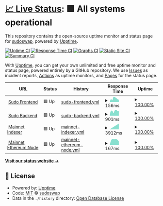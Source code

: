 # [📈 Live Status](https://sudoswap.github.io/upptime): <!--live status--> **🟩 All systems operational**

This repository contains the open-source uptime monitor and status page for [sudoswap](https://sudoswap.github.io/upptime), powered by [Upptime](https://github.com/upptime/upptime).

[![Uptime CI](https://github.com/sudoswap/upptime/workflows/Uptime%20CI/badge.svg)](https://github.com/sudoswap/upptime/actions?query=workflow%3A%22Uptime+CI%22)
[![Response Time CI](https://github.com/sudoswap/upptime/workflows/Response%20Time%20CI/badge.svg)](https://github.com/sudoswap/upptime/actions?query=workflow%3A%22Response+Time+CI%22)
[![Graphs CI](https://github.com/sudoswap/upptime/workflows/Graphs%20CI/badge.svg)](https://github.com/sudoswap/upptime/actions?query=workflow%3A%22Graphs+CI%22)
[![Static Site CI](https://github.com/sudoswap/upptime/workflows/Static%20Site%20CI/badge.svg)](https://github.com/sudoswap/upptime/actions?query=workflow%3A%22Static+Site+CI%22)
[![Summary CI](https://github.com/sudoswap/upptime/workflows/Summary%20CI/badge.svg)](https://github.com/sudoswap/upptime/actions?query=workflow%3A%22Summary+CI%22)

With [Upptime](https://upptime.js.org), you can get your own unlimited and free uptime monitor and status page, powered entirely by a GitHub repository. We use [Issues](https://github.com/sudoswap/upptime/issues) as incident reports, [Actions](https://github.com/sudoswap/upptime/actions) as uptime monitors, and [Pages](https://sudoswap.github.io/upptime) for the status page.

<!--start: status pages-->
<!-- This summary is generated by Upptime (https://github.com/upptime/upptime) -->
<!-- Do not edit this manually, your changes will be overwritten -->
<!-- prettier-ignore -->
| URL | Status | History | Response Time | Uptime |
| --- | ------ | ------- | ------------- | ------ |
| <img alt="" src="https://icons.duckduckgo.com/ip3/sudoswap.xyz.ico" height="13"> [Sudo Frontend](https://sudoswap.xyz) | 🟩 Up | [sudo-frontend.yml](https://github.com/sudoswap/upptime/commits/HEAD/history/sudo-frontend.yml) | <details><summary><img alt="Response time graph" src="./graphs/sudo-frontend/response-time-week.png" height="20"> 156ms</summary><br><a href="https://sudoswap.github.io/upptime/history/sudo-frontend"><img alt="Response time 156" src="https://img.shields.io/endpoint?url=https%3A%2F%2Fraw.githubusercontent.com%2Fsudoswap%2Fupptime%2FHEAD%2Fapi%2Fsudo-frontend%2Fresponse-time.json"></a><br><a href="https://sudoswap.github.io/upptime/history/sudo-frontend"><img alt="24-hour response time 156" src="https://img.shields.io/endpoint?url=https%3A%2F%2Fraw.githubusercontent.com%2Fsudoswap%2Fupptime%2FHEAD%2Fapi%2Fsudo-frontend%2Fresponse-time-day.json"></a><br><a href="https://sudoswap.github.io/upptime/history/sudo-frontend"><img alt="7-day response time 156" src="https://img.shields.io/endpoint?url=https%3A%2F%2Fraw.githubusercontent.com%2Fsudoswap%2Fupptime%2FHEAD%2Fapi%2Fsudo-frontend%2Fresponse-time-week.json"></a><br><a href="https://sudoswap.github.io/upptime/history/sudo-frontend"><img alt="30-day response time 156" src="https://img.shields.io/endpoint?url=https%3A%2F%2Fraw.githubusercontent.com%2Fsudoswap%2Fupptime%2FHEAD%2Fapi%2Fsudo-frontend%2Fresponse-time-month.json"></a><br><a href="https://sudoswap.github.io/upptime/history/sudo-frontend"><img alt="1-year response time 156" src="https://img.shields.io/endpoint?url=https%3A%2F%2Fraw.githubusercontent.com%2Fsudoswap%2Fupptime%2FHEAD%2Fapi%2Fsudo-frontend%2Fresponse-time-year.json"></a></details> | <details><summary><a href="https://sudoswap.github.io/upptime/history/sudo-frontend">100.00%</a></summary><a href="https://sudoswap.github.io/upptime/history/sudo-frontend"><img alt="All-time uptime 100.00%" src="https://img.shields.io/endpoint?url=https%3A%2F%2Fraw.githubusercontent.com%2Fsudoswap%2Fupptime%2FHEAD%2Fapi%2Fsudo-frontend%2Fuptime.json"></a><br><a href="https://sudoswap.github.io/upptime/history/sudo-frontend"><img alt="24-hour uptime 100.00%" src="https://img.shields.io/endpoint?url=https%3A%2F%2Fraw.githubusercontent.com%2Fsudoswap%2Fupptime%2FHEAD%2Fapi%2Fsudo-frontend%2Fuptime-day.json"></a><br><a href="https://sudoswap.github.io/upptime/history/sudo-frontend"><img alt="7-day uptime 100.00%" src="https://img.shields.io/endpoint?url=https%3A%2F%2Fraw.githubusercontent.com%2Fsudoswap%2Fupptime%2FHEAD%2Fapi%2Fsudo-frontend%2Fuptime-week.json"></a><br><a href="https://sudoswap.github.io/upptime/history/sudo-frontend"><img alt="30-day uptime 100.00%" src="https://img.shields.io/endpoint?url=https%3A%2F%2Fraw.githubusercontent.com%2Fsudoswap%2Fupptime%2FHEAD%2Fapi%2Fsudo-frontend%2Fuptime-month.json"></a><br><a href="https://sudoswap.github.io/upptime/history/sudo-frontend"><img alt="1-year uptime 100.00%" src="https://img.shields.io/endpoint?url=https%3A%2F%2Fraw.githubusercontent.com%2Fsudoswap%2Fupptime%2FHEAD%2Fapi%2Fsudo-frontend%2Fuptime-year.json"></a></details>
| <img alt="" src="https://icons.duckduckgo.com/ip3/sudoapi.xyz.ico" height="13"> [Sudo Backend](https://sudoapi.xyz/v1/health) | 🟩 Up | [sudo-backend.yml](https://github.com/sudoswap/upptime/commits/HEAD/history/sudo-backend.yml) | <details><summary><img alt="Response time graph" src="./graphs/sudo-backend/response-time-week.png" height="20"> 901ms</summary><br><a href="https://sudoswap.github.io/upptime/history/sudo-backend"><img alt="Response time 901" src="https://img.shields.io/endpoint?url=https%3A%2F%2Fraw.githubusercontent.com%2Fsudoswap%2Fupptime%2FHEAD%2Fapi%2Fsudo-backend%2Fresponse-time.json"></a><br><a href="https://sudoswap.github.io/upptime/history/sudo-backend"><img alt="24-hour response time 901" src="https://img.shields.io/endpoint?url=https%3A%2F%2Fraw.githubusercontent.com%2Fsudoswap%2Fupptime%2FHEAD%2Fapi%2Fsudo-backend%2Fresponse-time-day.json"></a><br><a href="https://sudoswap.github.io/upptime/history/sudo-backend"><img alt="7-day response time 901" src="https://img.shields.io/endpoint?url=https%3A%2F%2Fraw.githubusercontent.com%2Fsudoswap%2Fupptime%2FHEAD%2Fapi%2Fsudo-backend%2Fresponse-time-week.json"></a><br><a href="https://sudoswap.github.io/upptime/history/sudo-backend"><img alt="30-day response time 901" src="https://img.shields.io/endpoint?url=https%3A%2F%2Fraw.githubusercontent.com%2Fsudoswap%2Fupptime%2FHEAD%2Fapi%2Fsudo-backend%2Fresponse-time-month.json"></a><br><a href="https://sudoswap.github.io/upptime/history/sudo-backend"><img alt="1-year response time 901" src="https://img.shields.io/endpoint?url=https%3A%2F%2Fraw.githubusercontent.com%2Fsudoswap%2Fupptime%2FHEAD%2Fapi%2Fsudo-backend%2Fresponse-time-year.json"></a></details> | <details><summary><a href="https://sudoswap.github.io/upptime/history/sudo-backend">100.00%</a></summary><a href="https://sudoswap.github.io/upptime/history/sudo-backend"><img alt="All-time uptime 100.00%" src="https://img.shields.io/endpoint?url=https%3A%2F%2Fraw.githubusercontent.com%2Fsudoswap%2Fupptime%2FHEAD%2Fapi%2Fsudo-backend%2Fuptime.json"></a><br><a href="https://sudoswap.github.io/upptime/history/sudo-backend"><img alt="24-hour uptime 100.00%" src="https://img.shields.io/endpoint?url=https%3A%2F%2Fraw.githubusercontent.com%2Fsudoswap%2Fupptime%2FHEAD%2Fapi%2Fsudo-backend%2Fuptime-day.json"></a><br><a href="https://sudoswap.github.io/upptime/history/sudo-backend"><img alt="7-day uptime 100.00%" src="https://img.shields.io/endpoint?url=https%3A%2F%2Fraw.githubusercontent.com%2Fsudoswap%2Fupptime%2FHEAD%2Fapi%2Fsudo-backend%2Fuptime-week.json"></a><br><a href="https://sudoswap.github.io/upptime/history/sudo-backend"><img alt="30-day uptime 100.00%" src="https://img.shields.io/endpoint?url=https%3A%2F%2Fraw.githubusercontent.com%2Fsudoswap%2Fupptime%2FHEAD%2Fapi%2Fsudo-backend%2Fuptime-month.json"></a><br><a href="https://sudoswap.github.io/upptime/history/sudo-backend"><img alt="1-year uptime 100.00%" src="https://img.shields.io/endpoint?url=https%3A%2F%2Fraw.githubusercontent.com%2Fsudoswap%2Fupptime%2FHEAD%2Fapi%2Fsudo-backend%2Fuptime-year.json"></a></details>
| <img alt="" src="https://icons.duckduckgo.com/ip3/34.168.222.152.ico" height="13"> [Mainnet Indexer](http://34.168.222.152:6000/nfts/get?address=0xd8da6bf26964af9d7eed9e03e53415d37aa96045) | 🟩 Up | [mainnet-indexer.yml](https://github.com/sudoswap/upptime/commits/HEAD/history/mainnet-indexer.yml) | <details><summary><img alt="Response time graph" src="./graphs/mainnet-indexer/response-time-week.png" height="20"> 3912ms</summary><br><a href="https://sudoswap.github.io/upptime/history/mainnet-indexer"><img alt="Response time 3912" src="https://img.shields.io/endpoint?url=https%3A%2F%2Fraw.githubusercontent.com%2Fsudoswap%2Fupptime%2FHEAD%2Fapi%2Fmainnet-indexer%2Fresponse-time.json"></a><br><a href="https://sudoswap.github.io/upptime/history/mainnet-indexer"><img alt="24-hour response time 3912" src="https://img.shields.io/endpoint?url=https%3A%2F%2Fraw.githubusercontent.com%2Fsudoswap%2Fupptime%2FHEAD%2Fapi%2Fmainnet-indexer%2Fresponse-time-day.json"></a><br><a href="https://sudoswap.github.io/upptime/history/mainnet-indexer"><img alt="7-day response time 3912" src="https://img.shields.io/endpoint?url=https%3A%2F%2Fraw.githubusercontent.com%2Fsudoswap%2Fupptime%2FHEAD%2Fapi%2Fmainnet-indexer%2Fresponse-time-week.json"></a><br><a href="https://sudoswap.github.io/upptime/history/mainnet-indexer"><img alt="30-day response time 3912" src="https://img.shields.io/endpoint?url=https%3A%2F%2Fraw.githubusercontent.com%2Fsudoswap%2Fupptime%2FHEAD%2Fapi%2Fmainnet-indexer%2Fresponse-time-month.json"></a><br><a href="https://sudoswap.github.io/upptime/history/mainnet-indexer"><img alt="1-year response time 3912" src="https://img.shields.io/endpoint?url=https%3A%2F%2Fraw.githubusercontent.com%2Fsudoswap%2Fupptime%2FHEAD%2Fapi%2Fmainnet-indexer%2Fresponse-time-year.json"></a></details> | <details><summary><a href="https://sudoswap.github.io/upptime/history/mainnet-indexer">100.00%</a></summary><a href="https://sudoswap.github.io/upptime/history/mainnet-indexer"><img alt="All-time uptime 100.00%" src="https://img.shields.io/endpoint?url=https%3A%2F%2Fraw.githubusercontent.com%2Fsudoswap%2Fupptime%2FHEAD%2Fapi%2Fmainnet-indexer%2Fuptime.json"></a><br><a href="https://sudoswap.github.io/upptime/history/mainnet-indexer"><img alt="24-hour uptime 100.00%" src="https://img.shields.io/endpoint?url=https%3A%2F%2Fraw.githubusercontent.com%2Fsudoswap%2Fupptime%2FHEAD%2Fapi%2Fmainnet-indexer%2Fuptime-day.json"></a><br><a href="https://sudoswap.github.io/upptime/history/mainnet-indexer"><img alt="7-day uptime 100.00%" src="https://img.shields.io/endpoint?url=https%3A%2F%2Fraw.githubusercontent.com%2Fsudoswap%2Fupptime%2FHEAD%2Fapi%2Fmainnet-indexer%2Fuptime-week.json"></a><br><a href="https://sudoswap.github.io/upptime/history/mainnet-indexer"><img alt="30-day uptime 100.00%" src="https://img.shields.io/endpoint?url=https%3A%2F%2Fraw.githubusercontent.com%2Fsudoswap%2Fupptime%2FHEAD%2Fapi%2Fmainnet-indexer%2Fuptime-month.json"></a><br><a href="https://sudoswap.github.io/upptime/history/mainnet-indexer"><img alt="1-year uptime 100.00%" src="https://img.shields.io/endpoint?url=https%3A%2F%2Fraw.githubusercontent.com%2Fsudoswap%2Fupptime%2FHEAD%2Fapi%2Fmainnet-indexer%2Fuptime-year.json"></a></details>
| <img alt="" src="https://icons.duckduckgo.com/ip3/35.89.131.209.ico" height="13"> [Mainnet Ethereum Node](http://35.89.131.209:8545) | 🟩 Up | [mainnet-ethereum-node.yml](https://github.com/sudoswap/upptime/commits/HEAD/history/mainnet-ethereum-node.yml) | <details><summary><img alt="Response time graph" src="./graphs/mainnet-ethereum-node/response-time-week.png" height="20"> 167ms</summary><br><a href="https://sudoswap.github.io/upptime/history/mainnet-ethereum-node"><img alt="Response time 167" src="https://img.shields.io/endpoint?url=https%3A%2F%2Fraw.githubusercontent.com%2Fsudoswap%2Fupptime%2FHEAD%2Fapi%2Fmainnet-ethereum-node%2Fresponse-time.json"></a><br><a href="https://sudoswap.github.io/upptime/history/mainnet-ethereum-node"><img alt="24-hour response time 167" src="https://img.shields.io/endpoint?url=https%3A%2F%2Fraw.githubusercontent.com%2Fsudoswap%2Fupptime%2FHEAD%2Fapi%2Fmainnet-ethereum-node%2Fresponse-time-day.json"></a><br><a href="https://sudoswap.github.io/upptime/history/mainnet-ethereum-node"><img alt="7-day response time 167" src="https://img.shields.io/endpoint?url=https%3A%2F%2Fraw.githubusercontent.com%2Fsudoswap%2Fupptime%2FHEAD%2Fapi%2Fmainnet-ethereum-node%2Fresponse-time-week.json"></a><br><a href="https://sudoswap.github.io/upptime/history/mainnet-ethereum-node"><img alt="30-day response time 167" src="https://img.shields.io/endpoint?url=https%3A%2F%2Fraw.githubusercontent.com%2Fsudoswap%2Fupptime%2FHEAD%2Fapi%2Fmainnet-ethereum-node%2Fresponse-time-month.json"></a><br><a href="https://sudoswap.github.io/upptime/history/mainnet-ethereum-node"><img alt="1-year response time 167" src="https://img.shields.io/endpoint?url=https%3A%2F%2Fraw.githubusercontent.com%2Fsudoswap%2Fupptime%2FHEAD%2Fapi%2Fmainnet-ethereum-node%2Fresponse-time-year.json"></a></details> | <details><summary><a href="https://sudoswap.github.io/upptime/history/mainnet-ethereum-node">100.00%</a></summary><a href="https://sudoswap.github.io/upptime/history/mainnet-ethereum-node"><img alt="All-time uptime 100.00%" src="https://img.shields.io/endpoint?url=https%3A%2F%2Fraw.githubusercontent.com%2Fsudoswap%2Fupptime%2FHEAD%2Fapi%2Fmainnet-ethereum-node%2Fuptime.json"></a><br><a href="https://sudoswap.github.io/upptime/history/mainnet-ethereum-node"><img alt="24-hour uptime 100.00%" src="https://img.shields.io/endpoint?url=https%3A%2F%2Fraw.githubusercontent.com%2Fsudoswap%2Fupptime%2FHEAD%2Fapi%2Fmainnet-ethereum-node%2Fuptime-day.json"></a><br><a href="https://sudoswap.github.io/upptime/history/mainnet-ethereum-node"><img alt="7-day uptime 100.00%" src="https://img.shields.io/endpoint?url=https%3A%2F%2Fraw.githubusercontent.com%2Fsudoswap%2Fupptime%2FHEAD%2Fapi%2Fmainnet-ethereum-node%2Fuptime-week.json"></a><br><a href="https://sudoswap.github.io/upptime/history/mainnet-ethereum-node"><img alt="30-day uptime 100.00%" src="https://img.shields.io/endpoint?url=https%3A%2F%2Fraw.githubusercontent.com%2Fsudoswap%2Fupptime%2FHEAD%2Fapi%2Fmainnet-ethereum-node%2Fuptime-month.json"></a><br><a href="https://sudoswap.github.io/upptime/history/mainnet-ethereum-node"><img alt="1-year uptime 100.00%" src="https://img.shields.io/endpoint?url=https%3A%2F%2Fraw.githubusercontent.com%2Fsudoswap%2Fupptime%2FHEAD%2Fapi%2Fmainnet-ethereum-node%2Fuptime-year.json"></a></details>

<!--end: status pages-->

[**Visit our status website →**](https://sudoswap.github.io/upptime)

## 📄 License

- Powered by: [Upptime](https://github.com/upptime/upptime)
- Code: [MIT](./LICENSE) © [sudoswap](https://sudoswap.github.io/upptime)
- Data in the `./history` directory: [Open Database License](https://opendatacommons.org/licenses/odbl/1-0/)
